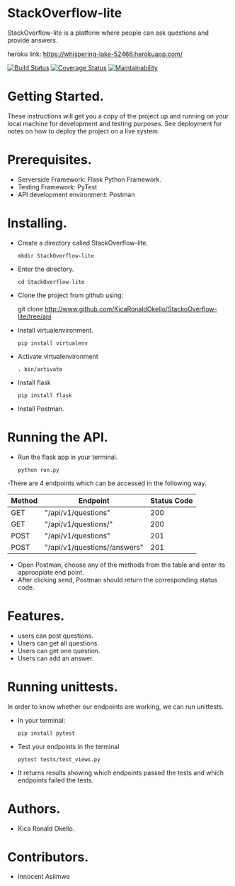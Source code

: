 # StackOverflow-lite
StackOverflow-lite is a platform where people can ask questions and provide answers.

heroku link: https://whispering-lake-52466.herokuapp.com/

[![Build Status](https://travis-ci.org/KicaRonaldOkello/StackOverflow-lite.svg?branch=api)](https://travis-ci.org/KicaRonaldOkello/StackOverflow-lite)
[![Coverage Status](https://coveralls.io/repos/github/KicaRonaldOkello/StackOverflow-lite/badge.svg?branch=api)](https://coveralls.io/github/KicaRonaldOkello/StackOverflow-lite?branch=api)
[![Maintainability](https://api.codeclimate.com/v1/badges/ceac1a4f17c0022ca7bb/maintainability)](https://codeclimate.com/github/KicaRonaldOkello/StackOverflow-lite/maintainability)

# Getting Started.
These instructions will get you a copy of the project up and running on your local machine for development and testing purposes. See deployment for notes on how to deploy the project on a live system.
# Prerequisites.
- Serverside Framework: Flask Python Framework.
- Testing Framework: PyTest
- API development environment: Postman


# Installing.
- Create a directory called StackOverflow-lite.

    `mkdir StackOverflow-lite`
- Enter the directory.

    `cd StackOverflow-lite`
- Clone the project from github using:

     git clone http://www.github.com/KicaRonaldOkello/StackoOverflow-lite/tree/api
- Install virtualenvironment.

    `pip install virtualenv`
- Activate virtualenvironment 

    `. bin/activate`
- Install flask

    `pip install flask`
- Install Postman.
 # Running the API.
 - Run the flask app in your terminal.
 
    `python run.py`
    
 -There are 4 endpoints which can be accessed in the following way.
 
   | Method | Endpoint | Status Code |
   |--------|----------|-------------|
   | GET | "/api/v1/questions" | 200 |
   | GET | "/api/v1/questions/<questionId>" | 200 |
   | POST | "/api/v1/questions" | 201 |
   | POST | "/api/v1/questions/<questionId>/answers" |201 |
    
  
 - Open Postman, choose any of the methods from the table and enter its approopiate end point.
 - After clicking send, Postman should return the corresponding status code.
  
 # Features.
 - users can post questions.
 - Users can get all questions.
 - Users can get one question.
 - Users can add an answer.
  
  # Running unittests.
  In order to know whether our endpoints are working, we can run unittests.
  - In your terminal:
  
    `pip install pytest`
  - Test your endpoints in the terminal
  
    `pytest tests/test_views.py`
  - It returns results showing which endpoints passed the tests and which endpoints failed the tests.
  
  # Authors.
  - Kica Ronald Okello.
  
  # Contributors.
  - Innocent Asiimwe
 
  


